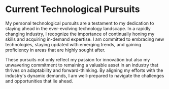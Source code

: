 
 <h1>Current Technological Pursuits</h1>
 <body>
        <p>
            My personal technological pursuits are a testament to my dedication to staying ahead in the ever-evolving technology landscape. In a rapidly changing industry, I recognize the importance of continually honing my skills and acquiring in-demand expertise. I am committed to embracing new technologies, staying updated with emerging trends, and gaining proficiency in areas that are highly sought after. 
        </p> 
        <p>These pursuits not only reflect my passion for innovation but also my unwavering commitment to remaining a valuable asset in an industry that thrives on adaptability and forward-thinking. By aligning my efforts with the industry's dynamic demands, I am well-prepared to navigate the challenges and opportunities that lie ahead.
        </p>
    
</body>
</html>
